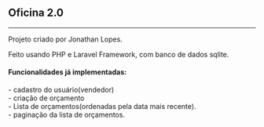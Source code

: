 <h2>Oficina 2.0</h2>
<hr>
Projeto criado por Jonathan Lopes.
<p>Feito usando PHP e Laravel Framework, com banco de dados sqlite.</p>
<h4>Funcionalidades já implementadas:</h4>
- cadastro do usuário(vendedor)<br>
- criação de orçamento<br>
- Lista de orçamentos(ordenadas pela data mais recente).<br>
- paginação da lista de orçamentos.<br>
